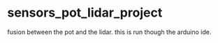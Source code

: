 # sensors_pot_lidar_project
fusion between the pot and the lidar.
this is run though the arduino ide.